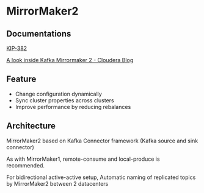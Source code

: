 MirrorMaker2
===

## Documentations

[KIP-382](https://cwiki.apache.org/confluence/display/KAFKA/KIP-382%3A+MirrorMaker+2.0)

[A look inside Kafka Mirrormaker 2 - Cloudera Blog](https://blog.cloudera.com/a-look-inside-kafka-mirrormaker-2/)


## Feature

* Change configuration dynamically
* Sync cluster properties across clusters
* Improve performance by reducing rebalances

## Architecture

MirrorMaker2 based on Kafka Connector framework (Kafka source and sink connector)

As with MirrorMaker1, remote-consume and local-produce is recommended.

For bidirectional active-active setup, Automatic naming of replicated topics by MirrorMaker2 between 2 datacenters